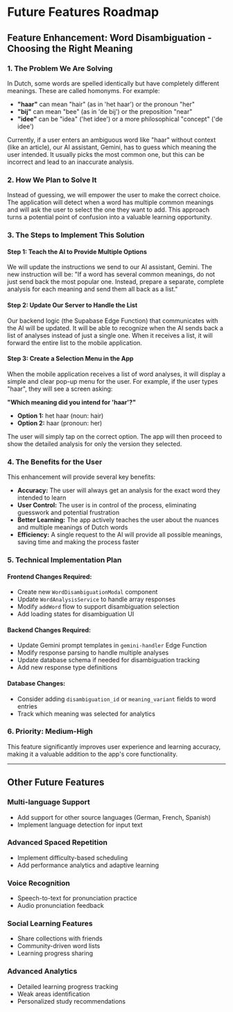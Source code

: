 # Future Features Roadmap

## Feature Enhancement: Word Disambiguation - Choosing the Right Meaning

### 1. The Problem We Are Solving

In Dutch, some words are spelled identically but have completely different meanings. These are called homonyms. For example:

- **"haar"** can mean "hair" (as in 'het haar') or the pronoun "her"
- **"bij"** can mean "bee" (as in 'de bij') or the preposition "near"
- **"idee"** can be "idea" ('het idee') or a more philosophical "concept" ('de idee')

Currently, if a user enters an ambiguous word like "haar" without context (like an article), our AI assistant, Gemini, has to guess which meaning the user intended. It usually picks the most common one, but this can be incorrect and lead to an inaccurate analysis.

### 2. How We Plan to Solve It

Instead of guessing, we will empower the user to make the correct choice. The application will detect when a word has multiple common meanings and will ask the user to select the one they want to add. This approach turns a potential point of confusion into a valuable learning opportunity.

### 3. The Steps to Implement This Solution

#### Step 1: Teach the AI to Provide Multiple Options

We will update the instructions we send to our AI assistant, Gemini. The new instruction will be: "If a word has several common meanings, do not just send back the most popular one. Instead, prepare a separate, complete analysis for each meaning and send them all back as a list."

#### Step 2: Update Our Server to Handle the List

Our backend logic (the Supabase Edge Function) that communicates with the AI will be updated. It will be able to recognize when the AI sends back a list of analyses instead of just a single one. When it receives a list, it will forward the entire list to the mobile application.

#### Step 3: Create a Selection Menu in the App

When the mobile application receives a list of word analyses, it will display a simple and clear pop-up menu for the user. For example, if the user types "haar", they will see a screen asking:

**"Which meaning did you intend for 'haar'?"**

- **Option 1:** het haar (noun: hair)
- **Option 2:** haar (pronoun: her)

The user will simply tap on the correct option. The app will then proceed to show the detailed analysis for only the version they selected.

### 4. The Benefits for the User

This enhancement will provide several key benefits:

- **Accuracy:** The user will always get an analysis for the exact word they intended to learn
- **User Control:** The user is in control of the process, eliminating guesswork and potential frustration
- **Better Learning:** The app actively teaches the user about the nuances and multiple meanings of Dutch words
- **Efficiency:** A single request to the AI will provide all possible meanings, saving time and making the process faster

### 5. Technical Implementation Plan

#### Frontend Changes Required:

- Create new `WordDisambiguationModal` component
- Update `WordAnalysisService` to handle array responses
- Modify `addWord` flow to support disambiguation selection
- Add loading states for disambiguation UI

#### Backend Changes Required:

- Update Gemini prompt templates in `gemini-handler` Edge Function
- Modify response parsing to handle multiple analyses
- Update database schema if needed for disambiguation tracking
- Add new response type definitions

#### Database Changes:

- Consider adding `disambiguation_id` or `meaning_variant` fields to word entries
- Track which meaning was selected for analytics

### 6. Priority: Medium-High

This feature significantly improves user experience and learning accuracy, making it a valuable addition to the app's core functionality.

---

## Other Future Features

### Multi-language Support

- Add support for other source languages (German, French, Spanish)
- Implement language detection for input text

### Advanced Spaced Repetition

- Implement difficulty-based scheduling
- Add performance analytics and adaptive learning

### Voice Recognition

- Speech-to-text for pronunciation practice
- Audio pronunciation feedback

### Social Learning Features

- Share collections with friends
- Community-driven word lists
- Learning progress sharing

### Advanced Analytics

- Detailed learning progress tracking
- Weak areas identification
- Personalized study recommendations
